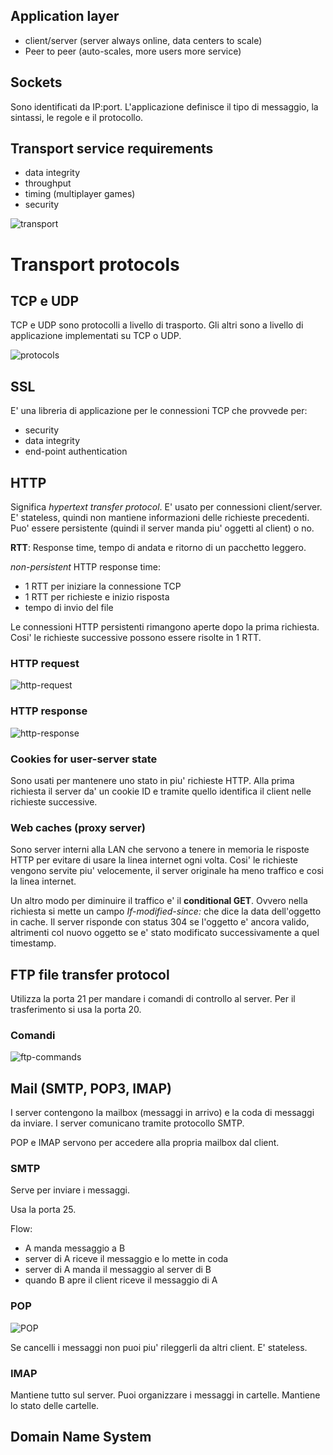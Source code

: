 ## Application layer

- client/server (server always online, data centers to scale)
- Peer to peer (auto-scales, more users more service)

## Sockets

Sono identificati da IP:port. L'applicazione definisce il tipo di messaggio, la sintassi, le regole e il protocollo.


## Transport service requirements

- data integrity
- throughput
- timing (multiplayer games)
- security

![transport](https://i.imgur.com/4UcxWIu.png)

# Transport protocols

## TCP e UDP

TCP e UDP sono protocolli a livello di trasporto. Gli altri sono a livello di applicazione implementati su TCP o UDP.

![protocols](https://i.imgur.com/UCdNA0A.png)

## SSL

E' una libreria di applicazione per le connessioni TCP che provvede per:

- security
- data integrity
- end-point authentication

## HTTP

Significa *hypertext transfer protocol*. E' usato per connessioni client/server.
E' stateless, quindi non mantiene informazioni delle richieste precedenti.
Puo' essere persistente (quindi il server manda piu' oggetti al client) o no.

**RTT**: Response time, tempo di andata e ritorno di un pacchetto leggero.

*non-persistent* HTTP response time:
- 1 RTT per iniziare la connessione TCP
- 1 RTT per richieste e inizio risposta
- tempo di invio del file

Le connessioni HTTP persistenti rimangono aperte dopo la prima richiesta. Cosi' le richieste successive possono essere risolte in 1 RTT.

### HTTP request

![http-request](https://i.imgur.com/2yttSji.png)

### HTTP response

![http-response](https://i.imgur.com/a8QQFZI.png)

### Cookies for user-server state

Sono usati per mantenere uno stato in piu' richieste HTTP. Alla prima richiesta il server da' un cookie ID e tramite quello identifica il client nelle richieste successive.

### Web caches (proxy server)

Sono server interni alla LAN che servono a tenere in memoria le risposte HTTP per evitare di usare la linea internet ogni volta. Cosi' le richieste vengono servite piu' velocemente, il server originale ha meno traffico e cosi la linea internet.

Un altro modo per diminuire il traffico e' il **conditional GET**. Ovvero nella richiesta si mette un campo *If-modified-since:* che dice la data dell'oggetto in cache. Il server risponde con status 304 se l'oggetto e' ancora valido, altrimenti col nuovo oggetto se e' stato modificato successivamente a quel timestamp.

## FTP file transfer protocol

Utilizza la porta 21 per mandare i comandi di controllo al server. Per il trasferimento si usa la porta 20.

### Comandi

![ftp-commands](https://i.imgur.com/f2W1RmD.png)

## Mail (SMTP, POP3, IMAP)

I server contengono la mailbox (messaggi in arrivo) e la coda di messaggi da inviare. I server comunicano tramite protocollo SMTP.

POP e IMAP servono per accedere alla propria mailbox dal client.

### SMTP

Serve per inviare i messaggi.

Usa la porta 25.

Flow:
- A manda messaggio a B
- server di A riceve il messaggio e lo mette in coda
- server di A manda il messaggio al server di B
- quando B apre il client riceve il messaggio di A

### POP

![POP](https://i.imgur.com/diPcuX6.png)

Se cancelli i messaggi non puoi piu' rileggerli da altri client. E' stateless.

### IMAP

Mantiene tutto sul server. Puoi organizzare i messaggi in cartelle. Mantiene lo stato delle cartelle.

## Domain Name System
